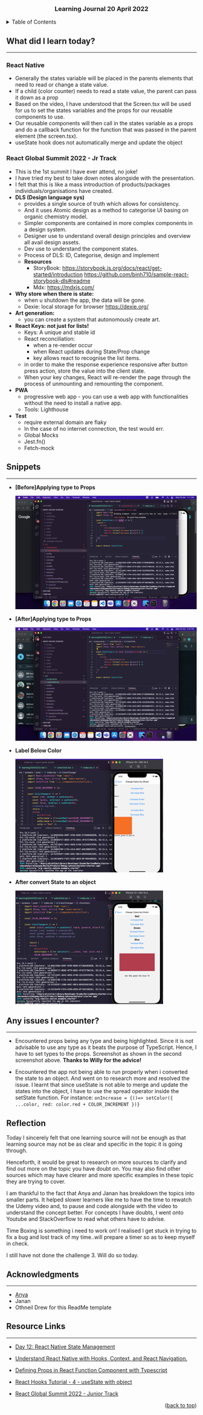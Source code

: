 <div id="top"></div>

<br />

<h3 align="center">Learning Journal 20 April 2022</h3>

<!-- TABLE OF CONTENTS -->
<details>
  <summary>Table of Contents</summary>
  <ul>
    <li><a href="#what-did-i-learn-today">What did I learn today?</a></li>
    <li><a href="#snippets">Snippets</a></li>
    <li><a href="#any-issues-i-encounter">Any issues I encounter?</a></li>
    <li><a href="#reflection">Reflection</a></li>
    <li><a href="#acknowledgments">Acknowledgments</a></li>
    <li><a href="#resource-links">Resource Links</a></li>
      </ul>
     
</details>

<!-- ABOUT THE PROJECT -->
## What did I learn today? ##
----
<!-- Type what you learnt here -->
### React Native ###
  - Generally the states variable will be placed in the parents elements that need to read or change a state value.
  - If a child (color counter) needs to read a state value, the parent can pass it down as a prop
  - Based on the video, I have understood that the Screen.tsx will be used for us to set the states variables and the props for our reusable components to use.
  - Our reusable components will then call in the states variable as a props and do a callback function for the function that was passed in the parent element (the screen.tsx).
  - useState hook does not automatically merge and update the object

### React Global Summit 2022 - Jr Track ###
  - This is the 1st summit I have ever attend, no joke!
  - I have tried my best to take down notes alongside with the presentation.
  - I felt that this is like a mass introduction of products/packages individuals/organisations have created.
  - **DLS (Design language sys)**
    - provides a single source of truth which allows for consistency.
    - And it uses Atomic design as a method to categorise UI basing on organic chemistry model.
    - Simpler components are contained in more complex components in a design system.
    - Designer use to understand overall design principles and overview all avail design assets.
    - Dev use to understand the component states.
    - Process of DLS: ID, Categorise, design and implement
    - **Resources**
      - StoryBook: https://storybook.js.org/docs/react/get-started/introduction https://github.com/binh710/sample-react-storybook-dls#readme
      - Mdx: https://mdxjs.com/
  - **Why store when there is state:** 
    - when u shutdown the app, the data will be gone.
    - Dexie: local storage for browser https://dexie.org/
  - **Art generation:**
    - you can create a system that autonomously create art.
  - **React Keys: not just for lists!**
    - Keys: A unique and stable id
    - React reconciliation:
      - when a re-render occur
      - when React updates during State/Prop change
      - key allows react to recognise the list items.
    - in order to make the response experience responsive after button press action, store the value into the client state.
    - When your key changes, React will re-render the page through the process of unmounting and remounting the component.
  - **PWA**
    - progressive web app - you can use a web app with functionalities without the need to install a native app.
    - Tools: Lighthouse
  - **Test** 
    - require external domain are flaky
    - In the case of no internet connection, the test would err.
    - Global Mocks
    - Jest.fn()
    - Fetch-mock

## Snippets ##
----
<!-- You can attach snippets of your end product here -->  
  - **[Before]Applying type to Props**

    <img src = './img/highlight.png' height = '300' />
  
  - **[After]Applying type to Props**

    <img src = './img/highlightAfter.png' height = '300' />

  - **Label Below Color**

    <img src = './img/labelBelowColor.png' height = '300' />

  - **After convert State to an object**

    <img src = './img/statesObject.png' height = '300' />

## Any issues I encounter? ##
----
<!-- Type Your Issues Faced today Here -->
  - Encountered props being any type and being highlighted. Since it is not advisable to use any type as it beats the purpose of TypeScript. Hence, I have to set types to the props. 
  Screenshot as shown in the second screenshot above. 
  **Thanks to Willy for the advice!**

  - Encountered the app not being able to run properly when i converted the state to an object. And went on to research more and resolved the issue. I learnt that since useState is not able to merge and update the states into the object, I have to use the spread operator inside the setState function.
  For instance: `onIncrease = {()=> setColor({ ...color, red: color.red + COLOR_INCREMENT })}`

## Reflection ##
<!-- Reflection here -->
Today I sincerely felt that one learning source will not be enough as that learning source may not be as clear and specific in the topic it is going through.

Henceforth, it would be great to research on more sources to clarify and find out more on the topic you have doubt on. You may also find other sources which may have clearer and more specific examples in these topic they are trying to cover.

I am thankful to the fact that Anya and Janan has breakdown the topics into smaller parts. It helped slower learners like me to have the time to rewatch the Udemy video and, to pause and code alongside with the video to understand the concept better. For concepts I have doubts, I went onto Youtube and StackOverflow to read what others have to advise.

Time Boxing is something i need to work on! I realised I get stuck in trying to fix a bug and lost track of my time..will prepare a timer so as to keep myself in check.

I still have not done the challenge 3. Will do so today.

<!-- ACKNOWLEDGMENTS -->
## Acknowledgments ##
----
* [Anya](https://github.com/huanganya/react-native-starter)
* Janan
* Othneil Drew for this ReadMe template

<!-- Resource Links -->
## Resource Links ##
----
* [Day 12: React Native State Management](https://docs.google.com/document/d/1BL3dsmubQsmnpAQhi0fTYJIMz8O4lv69ROukn39dsuc/edit#)

* [Understand React Native with Hooks, Context, and React Navigation.](https://nlbsg.udemy.com/course/the-complete-react-native-and-redux-course/learn/lecture/15706480#overview)

* [Defining Props in React Function Component with Typescript](https://www.pluralsight.com/guides/defining-props-in-react-function-component-with-typescript)

* [React Hooks Tutorial - 4 - useState with object](https://www.youtube.com/watch?v=-3lL8oyev9w)

* [React Global Summit 2022 - Junior Track](https://www.youtube.com/watch?v=u4QTr56t7iM)

<p align="right">(<a href="#top">back to top</a>)</p>

